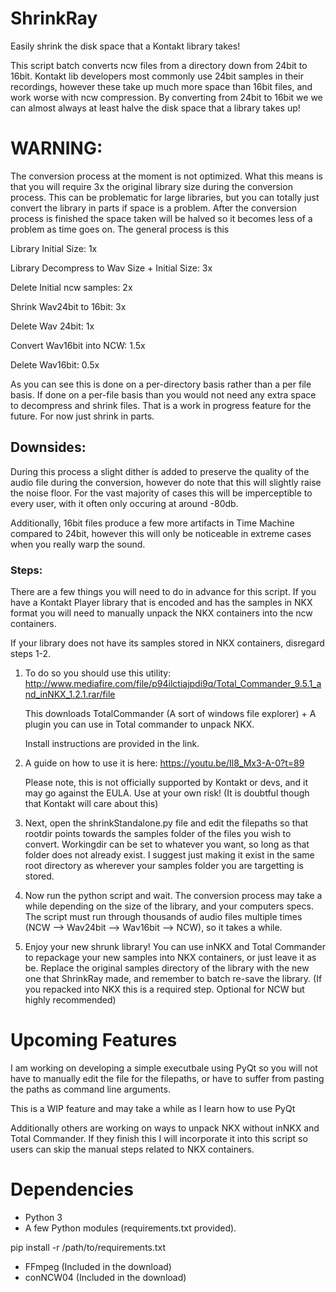 # ShrinkRay
Easily shrink the disk space that a Kontakt library takes!


This script batch converts ncw files from a directory down from 24bit to 16bit. Kontakt lib developers most commonly use 24bit samples in their recordings, however these take up much more space than 16bit files, and work worse with ncw compression. By converting from 24bit to 16bit we we can almost always at least halve the disk space that a library takes up!

# WARNING:
The conversion process at the moment is not optimized. What this means is that you will require 3x the original library size during the conversion process. This can be problematic for large libraries, but you can totally just convert the library in parts if space is a problem. After the conversion process is finished the space taken will be halved so it becomes less of a problem as time goes on. The general process is this

Library Initial Size: 1x

Library Decompress to Wav Size + Initial Size: 3x

Delete Initial ncw samples: 2x

Shrink Wav24bit to 16bit: 3x

Delete Wav 24bit: 1x

Convert Wav16bit into NCW: 1.5x

Delete Wav16bit: 0.5x

As you can see this is done on a per-directory basis rather than a per file basis. If done on a per-file basis than you would not need any extra space to decompress and shrink files. That is a work in progress feature for the future. For now just shrink in parts. 



## Downsides:  

During this process a slight dither is added to preserve the quality of the audio file during the conversion, however do note that this will slightly raise the noise floor. For the vast majority of cases this will be imperceptible to every user, with it often only occuring at around -80db. 

Additionally, 16bit files produce a few more artifacts in Time Machine compared to 24bit, however this will only be noticeable in extreme cases when you really warp the sound.

### Steps: 

There are a few things you will need to do in advance for this script. If you have a Kontakt Player library that is encoded and has the samples in NKX format you will need to manually unpack the NKX containers into the ncw containers.

If your library does not have its samples stored in NKX containers, disregard steps 1-2.

1. To do so you should use this utility:
http://www.mediafire.com/file/p94ilctiajpdi9q/Total_Commander_9.5.1_and_inNKX_1.2.1.rar/file 

    This downloads TotalCommander (A sort of windows file explorer) + A plugin you can use in Total commander to unpack NKX.

    Install instructions are provided in the link.


2. A guide on how to use it is here:
https://youtu.be/Il8_Mx3-A-0?t=89

    Please note, this is not officially supported by Kontakt or devs, and it may go against the EULA. Use at your own risk! (It is doubtful though that Kontakt will care about this)

3. Next, open the shrinkStandalone.py file and edit the filepaths so that rootdir points towards the samples folder of the files you wish to convert. Workingdir can be set to whatever you want, so long as that folder does not already exist. I suggest just making it exist in the same root directory as wherever your samples folder you are targetting is stored.

4. Now run the python script and wait. The conversion process may take a while depending on the size of the library, and your computers specs. The script must run through thousands of audio files multiple times (NCW --> Wav24bit --> Wav16bit --> NCW), so it takes a while.

5. Enjoy your new shrunk library! You can use inNKX and Total Commander to repackage your new samples into NKX containers, or just leave it as be. Replace the original samples directory of the library with the new one that ShrinkRay made, and remember to batch re-save the library. (If you repacked into NKX this is a required step. Optional for NCW but highly recommended)


# Upcoming Features
I am working on developing a simple executbale using PyQt so you will not have to manually edit the file for the filepaths, or have to suffer from pasting the paths as command line arguments.

This is a WIP feature and may take a while as I learn how to use PyQt

Additionally others are working on ways to unpack NKX without inNKX and Total Commander. If they finish this I will incorporate it into this script so users can skip the manual steps related to NKX containers.



# Dependencies
- Python 3
- A few Python modules (requirements.txt provided). 

pip install -r /path/to/requirements.txt

- FFmpeg (Included in the download)
- conNCW04 (Included in the download)
